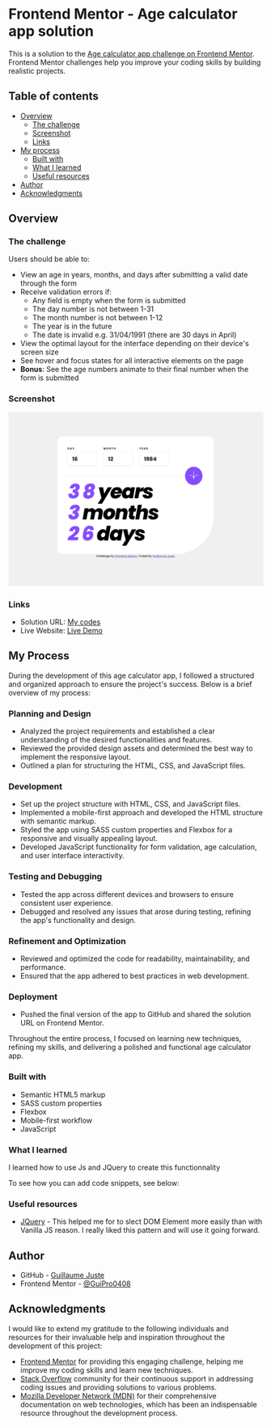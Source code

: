 # Frontend Mentor - Age calculator app solution

This is a solution to the [Age calculator app challenge on Frontend Mentor](https://www.frontendmentor.io/challenges/age-calculator-app-dF9DFFpj-Q). Frontend Mentor challenges help you improve your coding skills by building realistic projects. 

## Table of contents

- [Overview](#overview)
  - [The challenge](#the-challenge)
  - [Screenshot](#screenshot)
  - [Links](#links)
- [My process](#my-process)
  - [Built with](#built-with)
  - [What I learned](#what-i-learned)
  - [Useful resources](#useful-resources)
- [Author](#author)
- [Acknowledgments](#acknowledgments)


## Overview

### The challenge

Users should be able to:

- View an age in years, months, and days after submitting a valid date through the form
- Receive validation errors if:
  - Any field is empty when the form is submitted
  - The day number is not between 1-31
  - The month number is not between 1-12
  - The year is in the future
  - The date is invalid e.g. 31/04/1991 (there are 30 days in April)
- View the optimal layout for the interface depending on their device's screen size
- See hover and focus states for all interactive elements on the page
- **Bonus**: See the age numbers animate to their final number when the form is submitted

### Screenshot

![Final Output](assets/images/Completed.png)

### Links

- Solution URL: [My codes](https://github.com/GuiPro0408/Age-Calculator)
- Live Website: [Live Demo](http://better-dev-918.me/Age-Calculator/)

## My Process

During the development of this age calculator app, I followed a structured and organized approach to ensure the project's success. Below is a brief overview of my process:

### Planning and Design
- Analyzed the project requirements and established a clear understanding of the desired functionalities and features.
- Reviewed the provided design assets and determined the best way to implement the responsive layout.
- Outlined a plan for structuring the HTML, CSS, and JavaScript files.

### Development
- Set up the project structure with HTML, CSS, and JavaScript files.
- Implemented a mobile-first approach and developed the HTML structure with semantic markup.
- Styled the app using SASS custom properties and Flexbox for a responsive and visually appealing layout.
- Developed JavaScript functionality for form validation, age calculation, and user interface interactivity.

### Testing and Debugging
- Tested the app across different devices and browsers to ensure consistent user experience.
- Debugged and resolved any issues that arose during testing, refining the app's functionality and design.

### Refinement and Optimization
- Reviewed and optimized the code for readability, maintainability, and performance.
- Ensured that the app adhered to best practices in web development.

### Deployment
- Pushed the final version of the app to GitHub and shared the solution URL on Frontend Mentor.

Throughout the entire process, I focused on learning new techniques, refining my skills, and delivering a polished and functional age calculator app.

### Built with

- Semantic HTML5 markup
- SASS custom properties
- Flexbox
- Mobile-first workflow
- JavaScript

### What I learned

I learned how to use Js and JQuery to create this functionnality

To see how you can add code snippets, see below:

### Useful resources

- [JQuery](https://api.jquery.com/) - This helped me for to slect DOM Element more easily than with Vanilla JS reason. I really liked this pattern and will use it going forward.

## Author

- GitHub - [Guillaume Juste](https://github.com/GuiPro0408)
- Frontend Mentor - [@GuiPro0408](https://www.frontendmentor.io/profile/GuiPro0408)

## Acknowledgments


I would like to extend my gratitude to the following individuals and resources for their invaluable help and inspiration throughout the development of this project:

- [Frontend Mentor](https://www.frontendmentor.io/) for providing this engaging challenge, helping me improve my coding skills and learn new techniques.
- [Stack Overflow](https://stackoverflow.com/) community for their continuous support in addressing coding issues and providing solutions to various problems.
- [Mozilla Developer Network (MDN)](https://developer.mozilla.org/) for their comprehensive documentation on web technologies, which has been an indispensable resource throughout the development process.
